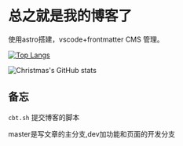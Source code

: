 # 总之就是我的博客了

使用astro搭建，vscode+frontmatter CMS 管理。

[![Top Langs](https://github-readme-stats.vercel.app/api/top-langs/?username=wuzhizhe7273&layout=compact)](https://github.com/wuzhizhe7273/github-readme-stats)


![Christmas's GitHub stats](https://github-readme-stats.vercel.app/api?username=wuzhizhe7273&show_icons=true&theme=tokyonight)

## 备忘

`cbt.sh` 提交博客的脚本

master是写文章的主分支,dev加功能和页面的开发分支